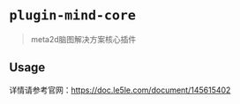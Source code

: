 # `plugin-mind-core`

> meta2d脑图解决方案核心插件

## Usage
详情请参考官网：https://doc.le5le.com/document/145615402
